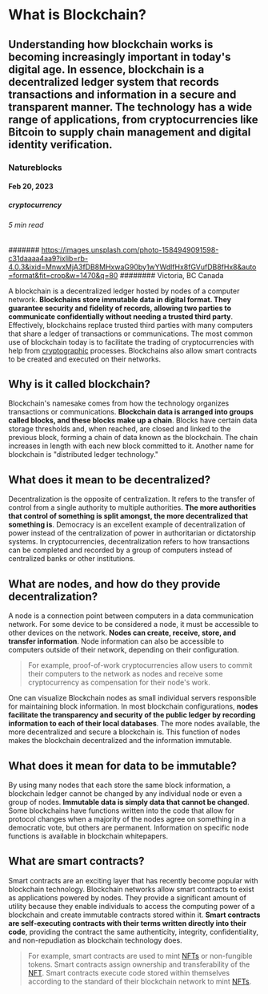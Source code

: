 # What is Blockchain?
## Understanding how blockchain works is becoming increasingly important in today's digital age. In essence, blockchain is a decentralized ledger system that records transactions and information in a secure and transparent manner. The technology has a wide range of applications, from cryptocurrencies like Bitcoin to supply chain management and digital identity verification.
### Natureblocks
#### Feb 20, 2023
##### cryptocurrency
###### 5 min read
####### https://images.unsplash.com/photo-1584949091598-c31daaaa4aa9?ixlib=rb-4.0.3&ixid=MnwxMjA3fDB8MHxwaG90by1wYWdlfHx8fGVufDB8fHx8&auto=format&fit=crop&w=1470&q=80
######## Victoria, BC Canada

A blockchain is a decentralized ledger hosted by nodes of a computer network. **Blockchains store immutable data in digital format. They guarantee security and fidelity of records, allowing two parties to communicate confidentially without needing a trusted third party**. Effectively, blockchains replace trusted third parties with many computers that share a ledger of transactions or communications. The most common use of blockchain today is to facilitate the trading of cryptocurrencies with help from [cryptographic](https://natureblocks.com/blog/what-is-cryptography) processes. Blockchains also allow smart contracts to be created and executed on their networks.

## Why is it called blockchain?

Blockchain's namesake comes from how the technology organizes transactions or communications. **Blockchain data is arranged into groups called blocks, and these blocks make up a chain**. Blocks have certain data storage thresholds and, when reached, are closed and linked to the previous block, forming a chain of data known as the blockchain. The chain increases in length with each new block committed to it. Another name for blockchain is "distributed ledger technology."

## What does it mean to be decentralized?

Decentralization is the opposite of centralization. It refers to the transfer of control from a single authority to multiple authorities. **The more authorities that control of something is split amongst, the more decentralized that something is**. Democracy is an excellent example of decentralization of power instead of the centralization of power in authoritarian or dictatorship systems. In cryptocurrencies, decentralization refers to how transactions can be completed and recorded by a group of computers instead of centralized banks or other institutions.

## What are nodes, and how do they provide decentralization?

A node is a connection point between computers in a data communication network. For some device to be considered a node, it must be accessible to other devices on the network. **Nodes can create, receive, store, and transfer information**. Node information can also be accessible to computers outside of their network, depending on their configuration.

> For example, proof-of-work cryptocurrencies allow users to commit their computers to the network as nodes and receive some cryptocurrency as compensation for their node's work.

One can visualize Blockchain nodes as small individual servers responsible for maintaining block information. In most blockchain configurations, **nodes facilitate the transparency and security of the public ledger by recording information to each of their local databases**. The more nodes available, the more decentralized and secure a blockchain is. This function of nodes makes the blockchain decentralized and the information immutable.

## What does it mean for data to be immutable?

 By using many nodes that each store the same block information, a blockchain ledger cannot be changed by any individual node or even a group of nodes. **Immutable data is simply data that cannot be changed**. Some blockchains have functions written into the code that allow for protocol changes when a majority of the nodes agree on something in a democratic vote, but others are permanent. Information on specific node functions is available in blockchain whitepapers.

## What are smart contracts?

Smart contracts are an exciting layer that has recently become popular with blockchain technology. Blockchain networks allow smart contracts to exist as applications powered by nodes. They provide a significant amount of utility because they enable individuals to access the computing power of a blockchain and create immutable contracts stored within it. **Smart contracts are self-executing contracts with their terms written directly into their code**, providing the contract the same authenticity, integrity, confidentiality, and non-repudiation as blockchain technology does.

> For example, smart contracts are used to mint [NFTs](https://natureblocks.com/blog/what-is-an-nft) or non-fungible tokens. Smart contracts assign ownership and transferability of the [NFT](https://natureblocks.com/blog/what-is-an-nft). Smart contracts execute code stored within themselves according to the standard of their blockchain network to mint [NFTs](https://natureblocks.com/blog/what-is-an-nft).
